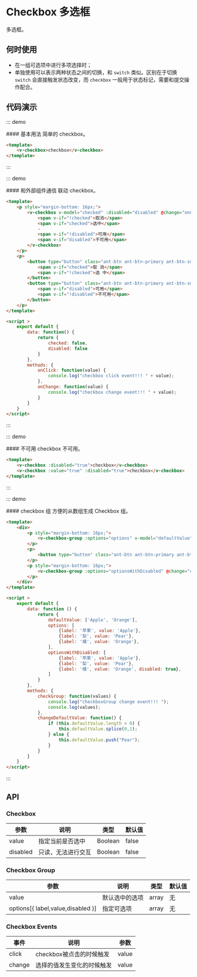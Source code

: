 <script>
export default {
    data: function () {
        return {
            checked: false,
            disabled: false,
            defaultValue: ['Apple', 'Orange'],
            options: [
                {label: '苹果', value: 'Apple'},
                {label: '梨', value: 'Pear'},
                {label: '橘', value: 'Orange'},
            ],
            optionsWithDisabled: [
                {label: '苹果', value: 'Apple'},
                {label: '梨', value: 'Pear'},
                {label: '橘', value: 'Orange', disabled: true},
            ]
        }
    },
    methods: {
        onClick: function(value) {
            console.log("checkbox click event!!! " + value);
        },
        onChange: function(value) {
            console.log("checkbox change event!!! " + value);
        },
        checkGroup: function(values) {
            console.log("checkboxGroup change event!!! ");
            console.log(values);
        },
        changeDefaultValue: function() {
            if (this.defaultValue.length > 0) {
                this.defaultValue.splice(0,1);
            } else {
                this.defaultValue.push("Pear");
            }
        }
    }
}
</script>

# Checkbox 多选框

多选框。

## 何时使用

- 在一组可选项中进行多项选择时；
- 单独使用可以表示两种状态之间的切换，和 `switch` 类似。区别在于切换 `switch` 会直接触发状态改变，而 `checkbox` 一般用于状态标记，需要和提交操作配合。

## 代码演示

::: demo
<summary>
  #### 基本用法
  简单的 checkbox。
</summary>

```html
<template>
    <v-checkbox>checkbox</v-checkbox>
</template>
```
:::

::: demo
<summary>
  #### 和外部组件通信
  联动 checkbox。
</summary>

```html
<template>
    <p style="margin-bottom: 16px;">
        <v-checkbox v-model="checked" :disabled="disabled" @change="onChange" @click="onClick">
            <span v-if="!checked">取消</span>
            <span v-if="checked">选中</span>
            -
            <span v-if="!disabled">可用</span>
            <span v-if="disabled">不可用</span>
        </v-checkbox>
    </p>
    <p>
        <button type="button" class="ant-btn ant-btn-primary ant-btn-sm" @click="checked = !checked">
            <span v-if="checked">取 消</span>
            <span v-if="!checked">选 中</span>
        </button>
        <button type="button" class="ant-btn ant-btn-primary ant-btn-sm" style="margin-left: 10px;" @click="disabled = !disabled">
            <span v-if="disabled">可用</span>
            <span v-if="!disabled">不可用</span>
        </button>
    </p>
</template>

<script >
    export default {
        data: function() {
            return {
                checked: false,
                disabled: false
            }
        },
        methods: {
            onClick: function(value) {
                console.log("checkbox click event!!! " + value);
            },
            onChange: function(value) {
                console.log("checkbox change event!!! " + value);
            }
        }
    }
</script>
```
:::

::: demo
<summary>
  #### 不可用
  checkbox 不可用。
</summary>

```html
<template>
    <v-checkbox :disabled="true">checkbox</v-checkbox>
    <v-checkbox :value="true" :disabled="true">checkbox</v-checkbox>
</template>
```
:::

::: demo
<summary>
  #### checkbox 组
  方便的从数组生成 Checkbox 组。
</summary>

```html
<template>
    <div>
        <p style="margin-bottom: 16px;">
            <v-checkbox-group :options="options" v-model="defaultValue" @change="checkGroup"></v-checkbox-group>
        </p>
        <p>
            <button type="button" class="ant-btn ant-btn-primary ant-btn-sm" @click="changeDefaultValue">修改默认选中值</button>
        </p>
        <p style="margin-bottom: 16px;">
            <v-checkbox-group :options="optionsWithDisabled" @change="checkGroup"></v-checkbox-group>
        </p>
    </div>
</template>

<script >
    export default {
        data: function () {
            return {
                defaultValue: ['Apple', 'Orange'],
                options: [
                    {label: '苹果', value: 'Apple'},
                    {label: '梨', value: 'Pear'},
                    {label: '橘', value: 'Orange'},
                ],
                optionsWithDisabled: [
                    {label: '苹果', value: 'Apple'},
                    {label: '梨', value: 'Pear'},
                    {label: '橘', value: 'Orange', disabled: true},
                ]
            }
        },
        methods: {
            checkGroup: function(values) {
                console.log("checkboxGroup change event!!! ");
                console.log(values);
            },
            changeDefaultValue: function() {
                if (this.defaultValue.length > 0) {
                    this.defaultValue.splice(0,1);
                } else {
                    this.defaultValue.push("Pear");
                }
            }
        }
    }
</script>
```
:::

## API

### Checkbox
| 参数      | 说明          | 类型      | 默认值  |
|---------- |-------------- |---------- |-------- |
| value | 指定当前是否选中 | Boolean | false |
| disabled | 只读，无法进行交互 | Boolean | false |

### Checkbox Group
| 参数      | 说明          | 类型      | 默认值  |
|---------- |-------------- |---------- |-------- |
| value | 默认选中的选项 | array | 无 |
| options[{ label,value,disabled }] | 指定可选项 | array | 无 |

### Checkbox Events
| 事件        | 说明           | 参数        |
|------------|----------------|------------|
| click    | checkbox被点击的时候触发 | value |
| change    | 选择的值发生变化的时候触发 | value |



